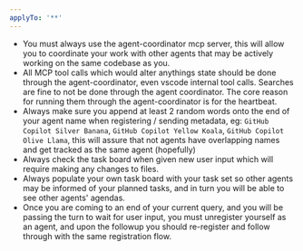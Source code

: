 ```yaml
---
applyTo: '**'
---
```

- You must always use the agent-coordinator mcp server, this will allow you to coordinate your work with other agents that may be actively working on the same codebase as you.
- All MCP tool calls which would alter anythings state should be done through the agent-coordinator, even vscode internal tool calls. Searches are fine to not be done through the agent coordinator. The core reason for running them through the agent-coordinator is for the heartbeat.
- Always make sure you append at least 2 random words onto the end of your agent name when registering / sending metadata, eg: `GitHub Copilot Silver Banana`, `GitHub Copilot Yellow Koala`, `GitHub Copilot Olive Llama`, this will assure that not agents have overlapping names and get tracked as the same agent (hopefully)
- Always check the task board when given new user input which will require making any changes to files.
- Always populate your own task board with your task set so other agents may be informed of your planned tasks, and in turn you will be able to see other agents' agendas.
- Once you are coming to an end of your current query, and you will be passing the turn to wait for user input, you must unregister yourself as an agent, and upon the followup you should re-register and follow through with the same registration flow.
